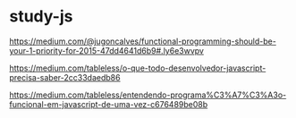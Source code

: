# study-js

https://medium.com/@jugoncalves/functional-programming-should-be-your-1-priority-for-2015-47dd4641d6b9#.ly6e3wvpv

https://medium.com/tableless/o-que-todo-desenvolvedor-javascript-precisa-saber-2cc33daedb86

https://medium.com/tableless/entendendo-programa%C3%A7%C3%A3o-funcional-em-javascript-de-uma-vez-c676489be08b
